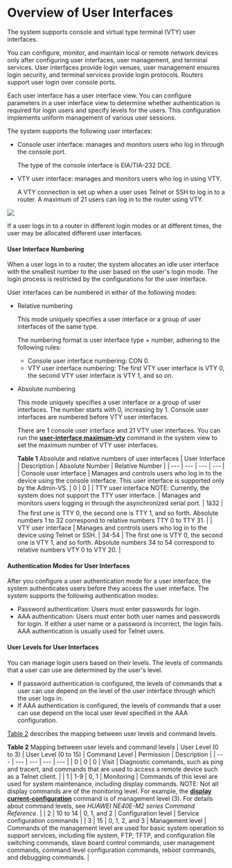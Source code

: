 Overview of User Interfaces
===========================

The system supports console and virtual type terminal (VTY) user interfaces.

You can configure, monitor, and maintain local or remote network devices only after configuring user interfaces, user management, and terminal services. User interfaces provide login venues, user management ensures login security, and terminal services provide login protocols. Routers support user login over console ports.

Each user interface has a user interface view. You can configure parameters in a user interface view to determine whether authentication is required for login users and specify levels for the users. This configuration implements uniform management of various user sessions.

The system supports the following user interfaces:

* Console user interface: manages and monitors users who log in through the console port.
  
  The type of the console interface is EIA/TIA-232 DCE.
* VTY user interface: manages and monitors users who log in using VTY.
  
  A VTY connection is set up when a user uses Telnet or SSH to log in to a router. A maximum of 21 users can log in to the router using VTY.

![](../../../../public_sys-resources/note_3.0-en-us.png) 

If a user logs in to a router in different login modes or at different times, the user may be allocated different user interfaces.


#### User Interface Numbering

When a user logs in to a router, the system allocates an idle user interface with the smallest number to the user based on the user's login mode. The login process is restricted by the configurations for the user interface.

User interfaces can be numbered in either of the following modes:

* Relative numbering
  
  This mode uniquely specifies a user interface or a group of user interfaces of the same type.
  
  The numbering format is user interface type + number, adhering to the following rules:
  
  + Console user interface numbering: CON 0.
  + VTY user interface numbering: The first VTY user interface is VTY 0, the second VTY user interface is VTY 1, and so on.
* Absolute numbering
  
  This mode uniquely specifies a user interface or a group of user interfaces. The number starts with 0, increasing by 1. Console user interfaces are numbered before VTY user interfaces.
  
  There are 1 console user interface and 21 VTY user interfaces. You can run the [**user-interface maximum-vty**](cmdqueryname=user-interface+maximum-vty) command in the system view to set the maximum number of VTY user interfaces.
  
  **Table 1** Absolute and relative numbers of user interfaces
  | User Interface | Description | Absolute Number | Relative Number |
  | --- | --- | --- | --- |
  | Console user interface | Manages and controls users who log in to the device using the console interface.  This user interface is supported only by the Admin-VS. | 0 | 0 |
  | TTY user interface  NOTE:  Currently, the system does not support the TTY user interface. | Manages and monitors users logging in through the asynchronized serial port. | 1â32 | The first one is TTY 0, the second one is TTY 1, and so forth.  Absolute numbers 1 to 32 correspond to relative numbers TTY 0 to TTY 31. |
  | VTY user interface | Manages and controls users who log in to the device using Telnet or SSH. | 34-54 | The first one is VTY 0, the second one is VTY 1, and so forth.  Absolute numbers 34 to 54 correspond to relative numbers VTY 0 to VTY 20. |

#### Authentication Modes for User Interfaces

After you configure a user authentication mode for a user interface, the system authenticates users before they access the user interface. The system supports the following authentication modes:

* Password authentication: Users must enter passwords for login.
* AAA authentication: Users must enter both user names and passwords for login. If either a user name or a password is incorrect, the login fails. AAA authentication is usually used for Telnet users.

#### User Levels for User Interfaces

You can manage login users based on their levels. The levels of commands that a user can use are determined by the user's level.

* If password authentication is configured, the levels of commands that a user can use depend on the level of the user interface through which the user logs in.
* If AAA authentication is configured, the levels of commands that a user can use depend on the local user level specified in the AAA configuration.

[Table 2](#EN-US_CONCEPT_0172359733__table1261713203819) describes the mapping between user levels and command levels.

**Table 2** Mapping between user levels and command levels
| User Level (0 to 3) | User Level (0 to 15) | Command Level | Permission | Description |
| --- | --- | --- | --- | --- |
| 0 | 0 | 0 | Visit | Diagnostic commands, such as ping and tracert, and commands that are used to access a remote device such as a Telnet client. |
| 1 | 1-9 | 0, 1 | Monitoring | Commands of this level are used for system maintenance, including display commands. NOTE:  Not all display commands are of the monitoring level. For example, the [**display current-configuration**](cmdqueryname=display+current-configuration) command is of management level (3). For details about command levels, see *HUAWEI NE40E-M2 series Command Reference*. |
| 2 | 10 to 14 | 0, 1, and 2 | Configuration level | Service configuration commands |
| 3 | 15 | 0, 1, 2, and 3 | Management level | Commands of the management level are used for basic system operation to support services, including file system, FTP, TFTP, and configuration file switching commands, slave board control commands, user management commands, command level configuration commands, reboot commands, and debugging commands. |